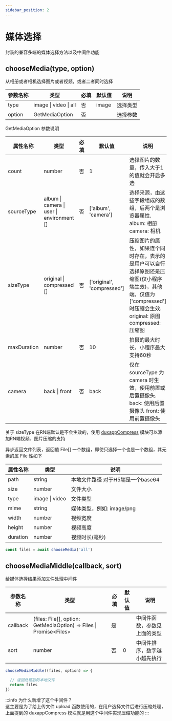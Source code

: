 ```yaml
---
sidebar_position: 2
---
```


# 媒体选择

封装的兼容多端的媒体选择方法以及中间件功能

## chooseMedia(type, option)

从相册或者相机选择图片或者视频，或者二者同时选择

| 参数名称 | 类型 | 必填 | 默认值 | 说明 |
| ---- | ---- | -------- | ------- | ------- |
| type | image \| video \| all | 否 | image | 选择类型 |
| option | GetMediaOption | 否 |  | 选择参数 |

GetMediaOption 参数说明

| 属性名称 | 类型 | 必填 | 默认值 | 说明 |
| ---- | ---- | -------- | ------- | ------- |
| count | number | 否 | 1 | 选择图片的数量，传入大于1的值就会开启多选 |
| sourceType | album \| camera \| user \| environment \[\] | 否 | \['album'\, 'camera'] | 选择来源，由这些字段组成的数组，后两个是浏览器属性. album: 相册 camera: 相机 |
| sizeType | original \| compressed \[\] | 否 | \['original'\, 'compressed'] | 压缩图片的属性，如果连个同时存在，表示的是用户可以自行选择原图还是压缩图(仅小程序端生效)，其他端，仅值为 \['compressed'\] 时压缩会生效. original: 原图 compressed: 压缩图 |
| maxDuration | number | 否 | 10 | 拍摄的最大时长，小程序最大支持60秒 |
| camera | back \| front | 否 | back | 仅在 sourceType 为 camera 时生效，使用前置或后置摄像头. back: 使用后置摄像头 front: 使用前置摄像头 |

关于 sizeType 在RN端默认是不会生效的，使用 [duxappCompress](/docs/app/duxappCompress/start) 模块可以添加RN端视频、图片压缩的支持

异步返回文件列表，返回值 File[] 一个数组，即使只选择一个也是一个数组，其元素的属 File 性如下

| 属性名称 | 类型 |  说明 |
| ---- | ---- | ------- |
| path | string | 本地文件路径 对于H5端是一个base64 |
| size | number | 文件大小 |
| type | image \| video | 文件类型 |
| mime | string | 媒体类型，例如: image/png |
| width | number | 视频宽度 |
| height | number | 视频高度 |
| duration | number | 视频时长(毫秒) |

```js
const files = await chooseMedia('all')
```

## chooseMediaMiddle(callback, sort)

给媒体选择结果添加文件处理中间件

| 参数名称 | 类型 | 必填 | 默认值 | 说明 |
| ---- | ---- | -------- | ------- | ------- |
| callback | (files: File[], option: GetMediaOption) => Files \| Promise\<Files\> | 是 | | 中间件函数，参数见上面的类型 |
| sort | number | 否 | 0 | 中间件排序，数字越小越先执行 |


```js
chooseMediaMiddle((files, option) => {

  // 返回处理后的本地文件
  return files
})
```

:::info
为什么新增了这个中间件？  
这主要是为了给上传文件 upload 函数使用的，在用户选择文件后进行压缩处理，上面提到的 duxappCompress 模块就是用这个中间件实现压缩功能的
:::
